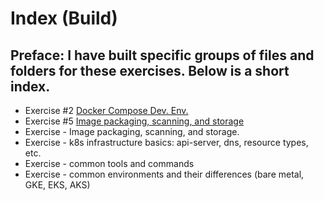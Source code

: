 # Index (Build)

## Preface: I have built specific groups of files and folders for these exercises. Below is a short index.

- Exercise #2 [Docker Compose Dev. Env.](build_e2.md)
- Exercise #5 [Image packaging, scanning, and storage](build_e5.md)
- Exercise - Image packaging, scanning, and storage.
- Exercise - k8s infrastructure basics: api-server, dns, resource types, etc.
- Exercise - common tools and commands
- Exercise - common environments and their differences (bare metal, GKE, EKS, AKS)

